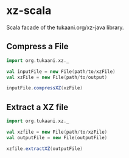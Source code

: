 # xz-scala
Scala facade of the tukaani.org/xz-java library.

## Compress a File
```scala
import org.tukaani.xz._

val inputFile = new File(path/to/xzFile)
val xzFile = new File(path/to/output)

inputFile.compressXZ(xzFile)
```

## Extract a XZ file

```scala
import org.tukaani.xz._

val xzfile = new File(path/to/xzFile)
val outputFile = new File(outputFile)

xzfile.extractXZ(outputFile)
```
